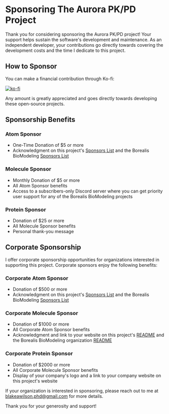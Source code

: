 # Sponsoring The Aurora PK/PD Project

Thank you for considering sponsoring the Aurora PK/PD project! Your support helps sustain the software's development and maintenance. As an independent developer, your contributions go directly towards covering the development costs and the time I dedicate to this project.

## How to Sponsor

You can make a financial contribution through Ko-fi:

[![ko-fi](https://ko-fi.com/img/githubbutton_sm.svg)](https://ko-fi.com/J3J4ZUCVU)

Any amount is greatly appreciated and goes directly towards developing these open-source projects.

## Sponsorship Benefits

### Atom Sponsor
- One-Time Donation of $5 or more
- Acknowledgment on this project's [Sponsors List](SPONSORS.md) and the Borealis BioModeling [Sponsors List](https://github.com/Borealis-BioModeling/.github/blob/main/profile/SPONSORS.md)

### Molecule Sponsor
- Monthly Donation of $5 or more
- All Atom Sponsor benefits
- Access to a subscribers-only Discord server where you can get priority user support for any of the Borealis BioModeling projects

### Protein Sponsor
- Donation of $25 or more
- All Molecule Sponsor benefits
- Personal thank-you message

## Corporate Sponsorship

I offer corporate sponsorship opportunities for organizations interested in supporting this project. Corporate sponsors enjoy the following benefits:

### Corporate Atom Sponsor
- Donation of $500 or more
- Acknowledgment on this project's [Sponsors List](SPONSORS.md) and the Borealis BioModeling [Sponsors List](https://github.com/Borealis-BioModeling/.github/blob/main/profile/SPONSORS.md)

### Corporate Molecule Sponsor
- Donation of $1000 or more
- All Corporate Atom Sponsor benefits
- Acknowledgment and link to your website on this project's [README](README.md) and the Borealis BioModeling organization [README](https://github.com/Borealis-BioModeling/.github/blob/main/profile/README.md)

### Corporate Protein Sponsor
- Donation of $2000 or more
- All Corporate Molecule Sponsor benefits
- Display of your company's logo and a link to your company website on this project's website

If your organization is interested in sponsoring, please reach out to me at [blakeawilson.phd@gmail.com](mailto:blakeawilson.phd@gmail.com) for more details.

Thank you for your generosity and support!